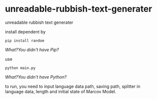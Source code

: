 # unreadable-rubbish-text-generater
unreadable rubbish text generater

install dependent by
```shell
pip install random
```
*What?You didn't have Pip?*

use
```
python main.py
```
*What?You didn't have Python?*

to run, you need to input language data path, saving path, splitter in language data, length and initial state of Marcov Model.
